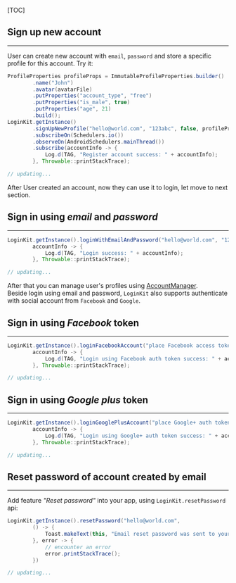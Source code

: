 [TOC]

## Sign up new account
-------------
User can create new account with `email`, `password` and store a specific profile for this account.
Try it:
```java
ProfileProperties profileProps = ImmutableProfileProperties.builder()
        .name("John")  
        .avatar(avatarFile)
        .putProperties("account_type", "free")
        .putProperties("is_male", true)
        .putProperties("age", 21)
        .build();
LoginKit.getInstance()
        .signUpNewProfile("hello@world.com", "123abc", false, profileProps)
        .subscribeOn(Schedulers.io())
        .observeOn(AndroidSchedulers.mainThread())
        .subscribe(accountInfo -> {
            Log.d(TAG, "Register account success: " + accountInfo);
        }, Throwable::printStackTrace);
```
```swift
// updating...
```
After User created an account, now they can use it to login, let move to next section.

## Sign in using _email_ and _password_
----------
```java
LoginKit.getInstance().loginWithEmailAndPassword("hello@world.com", "123abc",
        accountInfo -> {
            Log.d(TAG, "Login success: " + accountInfo);
        }, Throwable::printStackTrace);
```
```swift
// updating...
```
After that you can manage user's profiles using [AccountManager](02_Account_Manager.md). <br>
Beside login using email and password, `LoginKit` also supports authenticate with social account from `Facebook` and `Google`.
## Sign in using _Facebook_ token
----------
```java
LoginKit.getInstance().loginFacebookAccount("place Facebook access token here",
        accountInfo -> {
            Log.d(TAG, "Login using Facebook auth token success: " + accountInfo);
        }, Throwable::printStackTrace);
```
```swift
// updating...
```
## Sign in using _Google plus_ token
---------
```java
LoginKit.getInstance().loginGooglePlusAccount("place Google+ auth token here",
        accountInfo -> {
            Log.d(TAG, "Login using Google+ auth token success: " + accountInfo);
        }, Throwable::printStackTrace);
```
```swift
// updating...
```
## Reset password of account created by email
--------
Add feature _"Reset password"_ into your app, using `LoginKit.resetPassword` api:
```java
LoginKit.getInstance().resetPassword("hello@world.com",
        () -> {
            Toast.makeText(this, "Email reset password was sent to your inbox.", Toast.LENGTH_SHORT).show();
        }, error -> {
            // encounter an error
            error.printStackTrace();
        })
```
```swift
// updating...
```
